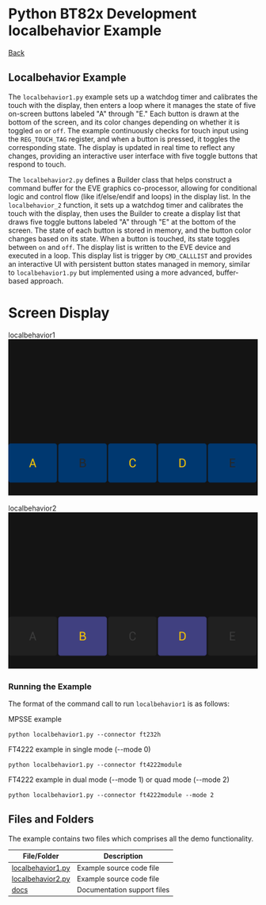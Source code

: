 # Python BT82x Development localbehavior Example

[Back](../README.md)

## Localbehavior Example

The `localbehavior1.py` example sets up a watchdog timer and calibrates the touch with the display, then enters a loop where it manages the state of five on-screen buttons labeled "A" through "E." Each button is drawn at the bottom of the screen, and its color changes depending on whether it is toggled `on` or `off`. The example continuously checks for touch input using the `REG_TOUCH_TAG` register, and when a button is pressed, it toggles the corresponding state. The display is updated in real time to reflect any changes, providing an interactive user interface with five toggle buttons that respond to touch.

The `localbehavior2.py` defines a Builder class that helps construct a command buffer for the EVE graphics co-processor, allowing for conditional logic and control flow (like if/else/endif and loops) in the display list. In the `localbehavior_2` function, it sets up a watchdog timer and calibrates the touch with the display, then uses the Builder to create a display list that draws five toggle buttons labeled "A" through "E" at the bottom of the screen. The state of each button is stored in memory, and the button color changes based on its state. When a button is touched, its state toggles between `on` and `off`. The display list is written to the EVE device and executed in a loop. This display list is trigger by `CMD_CALLLIST` and provides an interactive UI with persistent button states managed in memory, similar to `localbehavior1.py` but implemented using a more advanced, buffer-based approach.

# Screen Display
localbehavior1
![localbehavior1](docs/localbehavior1.png)

localbehavior2
![localbehavior2](docs/localbehavior2.png)

### Running the Example

The format of the command call to run `localbehavior1` is as follows:

MPSSE example
```
python localbehavior1.py --connector ft232h
```
FT4222 example in single mode (--mode 0)
```
python localbehavior1.py --connector ft4222module

```
FT4222 example in dual mode (--mode 1) or quad mode (--mode 2)
```
python localbehavior1.py --connector ft4222module --mode 2

```

## Files and Folders

The example contains two files which comprises all the demo functionality.

| File/Folder | Description |
| --- | --- |
| [localbehavior1.py](localbehavior1.py) | Example source code file |
| [localbehavior2.py](localbehavior2.py) | Example source code file |
| [docs](docs) | Documentation support files |
